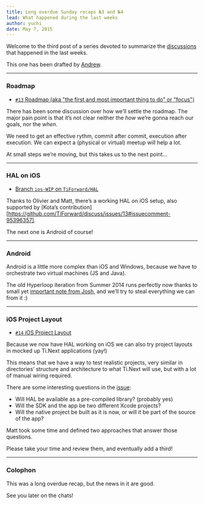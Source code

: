 ```yaml
---
title: Long overdue Sunday recaps №3 and №4
lead: What happened during the last weeks
author: yuchi
date: May 7, 2015
---
```


Welcome to the third post of a series devoted to summarize the
[discussions][discuss] that happened in the last weeks.

This one has been drafted by [Andrew][Sophrinix].

[discuss]: https://github.com/TiForward/discuss/issues
[Sophrinix]: https://github.com/Sophrinix

- - -

### Roadmap

- [`#13` Roadmap (aka "the first and most important thing to do" or "focus")][issue-13]

There has been some discussion over how we’ll settle the roadmap. The major
pain point is that it’s not clear neither the *how* we’re gonna reach our goals,
nor the *when*.

We need to get an effective rythm, commit after commit, execution after
execution. We can expect a (physical or virtual) meetup will help a lot.

At small steps we’re moving, but this takes us to the next point…

- - -

### HAL on iOS

- [Branch `ios-WIP` on `TiForward/HAL`](https://github.com/TiForward/HAL/tree/ios-WIP)

Thanks to Olivier and Matt, there’s a working HAL on iOS setup, also supported
by [Kota’s contribution][https://github.com/TiForward/discuss/issues/13#issuecomment-95396357].

The next one is Android of course!

- - -

### Android

Android is a little more complex than iOS and Windows, because we have to
orchestrate two virtual machines (JS and Java).

The old Hyperloop iteration from Summer 2014 runs perfectly now thanks to small
yet [important note from Josh][hl-droid], and we’ll try to steal everything we
can from it :)

[hl-droid]: https://github.com/appcelerator/hyperloop-android/issues/14#issuecomment-90740480

- - -

### iOS Project Layout

- [`#14` iOS Project Layout][issue-14]

Because we now have HAL working on iOS we can also try project layouts in
mocked up Ti.Next applications (yay!)

This means that we have a way to test realistic projects, very similar in
directories’ structure and architecture to what Ti.Next will use, but with a lot
of manual wiring required.

There are some interesting questions in the [issue][issue-14]:

- Will HAL be available as a pre-compiled library? (probably yes)
- Will the SDK and the app be two different Xcode projects?
- Will the native project be built as it is now, or will it be part of the source of the app?

Matt took some time and defined two approaches that answer those questions.

Please take your time and review them, and eventually add a third!

- - -

### Colophon

This was a long overdue recap, but the news in it are good.

See you later on the chats!

[issue-1]: https://github.com/TiForward/discuss/issues/1
[issue-2]: https://github.com/TiForward/discuss/issues/2
[issue-3]: https://github.com/TiForward/discuss/issues/3
[issue-4]: https://github.com/TiForward/discuss/issues/4
[issue-5]: https://github.com/TiForward/discuss/issues/5
[issue-6]: https://github.com/TiForward/discuss/issues/6
[issue-7]: https://github.com/TiForward/discuss/issues/7
[issue-8]: https://github.com/TiForward/discuss/issues/8
[issue-9]: https://github.com/TiForward/discuss/issues/9
[issue-11]: https://github.com/TiForward/discuss/issues/11
[issue-12]: https://github.com/TiForward/discuss/issues/12
[issue-13]: https://github.com/TiForward/discuss/issues/13
[issue-14]: https://github.com/TiForward/discuss/issues/14
